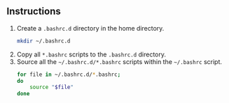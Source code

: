 ## Instructions

1. Create a `.bashrc.d` directory in the home directory.
    ```sh
    mkdir ~/.bashrc.d
    ```
1. Copy all `*.bashrc` scripts to the `.bashrc.d` directory.
1. Source all the `~/.bashrc.d/*.bashrc` scripts within the `~/.bashrc` script.
    ```sh
    for file in ~/.bashrc.d/*.bashrc;
    do
        source "$file"
    done
    ```